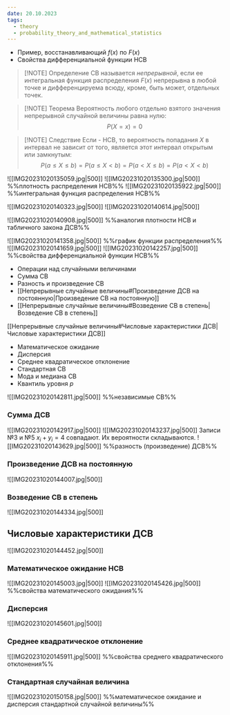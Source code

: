 ```yaml
---
date: 20.10.2023
tags:
  - theory
  - probability_theory_and_mathematical_statistics
---
```

- Пример, восстанавливающий $f(x)$ по $F(x)$
- Свойства дифференциальной функции НСВ

> [!NOTE] Определение
> СВ называется *непрерывной*, если ее интегральная функция распределения $F(x)$ непрерывна в любой точке и дифференцируема всюду, кроме, быть может, отдельных точек.

> [!NOTE] Теорема
> Вероятность любого отдельно взятого значения непрерывной случайной величины равна нулю:$$P(X=x)=0$$

> [!NOTE] Следствие
> Если - НСВ, то вероятность попадания $X$ в интервал не зависит от того, является этот интервал открытым или замкнутым:$$P(a\leq X\leq b)=P(a\leq X<b)=P(a<X\leq b)=P(a<X<b)$$

![[IMG20231020135059.jpg|500]]
![[IMG20231020135300.jpg|500]]
%%плотность распределения НСВ%%
![[IMG20231020135922.jpg|500]]
%%интегральная функция распределения НСВ%%

![[IMG20231020140323.jpg|500]]
![[IMG20231020140614.jpg|500]]

![[IMG20231020140908.jpg|500]]
%%аналогия плотности НСВ и табличного закона ДСВ%%

![[IMG20231020141358.jpg|500]]
%%график функции распределения%%
![[IMG20231020141659.jpg|500]]
![[IMG20231020142257.jpg|500]]
%%свойства дифференциальной функции НСВ%%

- Операции над случайными величинами
- Сумма СВ
- Разность и произведение СВ
- [[Непрерывные случайные величины#Произведение ДСВ на постоянную|Произведение СВ на постоянную]]
- [[Непрерывные случайные величины#Возведение СВ в степень|Возведение СВ в степень]]

[[Непрерывные случайные величины#Числовые характеристики ДСВ|Числовые характеристики ДСВ]]
- Математическое ожидание
- Дисперсия
- Среднее квадратическое отклонение
- Стандартная СВ
- Мода и медиана СВ
- Квантиль уровня $p$

![[IMG20231020142811.jpg|500]]
%%независимые СВ%%
### Сумма ДСВ
![[IMG20231020142917.jpg|500]]
![[IMG20231020143237.jpg|500]]
Записи №3 и №5 $x_{i}+y_{i}=4$ совпадают. Их вероятности складываются.
![[IMG20231020143629.jpg|500]]
%%разность (произведение) ДСВ%%

### Произведение ДСВ на постоянную
![[IMG20231020144007.jpg|500]]
### Возведение СВ в степень
![[IMG20231020144334.jpg|500]]

## Числовые характеристики ДСВ
![[IMG20231020144452.jpg|500]]
### Математическое ожидание НСВ
![[IMG20231020145003.jpg|500]]
![[IMG20231020145426.jpg|500]]
%%свойства математического ожидания%%

### Дисперсия
![[IMG20231020145601.jpg|500]]
### Среднее квадратическое отклонение
![[IMG20231020145911.jpg|500]]
%%свойства среднего квадратического отклонения%%

### Стандартная случайная величина
![[IMG20231020150158.jpg|500]]
%%математическое ожидание и дисперсия стандартной случайной величины%%
